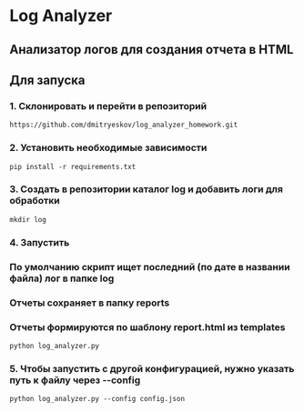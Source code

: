 # Log Analyzer
## Анализатор логов для создания отчета в HTML
## Для запуска 
### 1. Склонировать и перейти в репозиторий
```
https://github.com/dmitryeskov/log_analyzer_homework.git
```
### 2. Установить необходимые зависимости
```
pip install -r requirements.txt
```
### 3. Создать в репозитории каталог log и добавить логи для обработки
```
mkdir log
```

### 4. Запустить
### По умолчанию скрипт ищет последний (по дате в названии файла) лог в папке log
### Отчеты сохраняет в папку reports
### Отчеты формируются по шаблону report.html из templates
```
python log_analyzer.py
```

### 5. Чтобы запустить с другой конфигурацией, нужно указать путь к файлу через --config
```
python log_analyzer.py --config config.json
```

